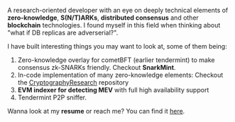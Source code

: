 A research-oriented developer with an eye on deeply technical elements of **zero-knowledge**, **S(N/T)ARKs**, **distributed consensus** and other **blockchain** technologies. I found myself in this field when thinking about "what if DB replicas are adverserial?". 

I have built interesting things you may want to look at, some of them being:

1. Zero-knowledge overlay for cometBFT (earlier tendermint) to make consensus zk-SNARKs friendly. Checkout **SnarkMint**.
2. In-code implementation of many zero-knowledge elements: Checkout the [CryptographyResearch](https://github.com/supragya/CryptographyResearch) repository
3. **EVM indexer for detecting MEV** with full high availability support
4. Tendermint P2P sniffer.

Wanna look at my **resume** or reach me? You can find it [here](https://github.com/supragya/ResumeTEX/blob/master/resume.pdf).
